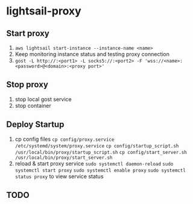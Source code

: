 # lightsail-proxy
## Start proxy
1. `aws lightsail start-instance --instance-name <name>`
2. Keep monitoring instance status and testing proxy connection
3. `gost -L http://:<port1> -L socks5://:<port2> -F 'wss://<name>:<password>@<domain>:<proxy port>'`

## Stop proxy
1. stop local gost service
2. stop container

## Deploy Startup 
1. cp config files
`cp config/proxy.service /etc/systemd/system/proxy.service`
`cp config/startup_script.sh /usr/local/bin/proxy/startup_script.sh`
`cp config/start_server.sh /usr/local/bin/proxy/start_server.sh`
2. reload & start proxy service
`sudo systemctl daemon-reload`
`sudo systemctl start proxy`
`sudo systemctl enable proxy`
`sudo systemctl status proxy` to view service status
## TODO


